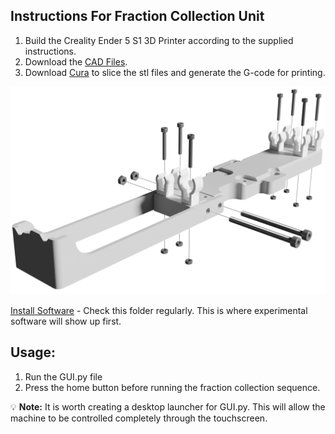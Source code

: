 ## Instructions For Fraction Collection Unit

1. Build the Creality Ender 5 S1 3D Printer according to the supplied instructions.
2. Download the [CAD Files](../CAD).
3. Download [Cura](https://ultimaker.com/software/ultimaker-cura/) to slice the stl files and generate the G-code for printing.

![Capillary Bracket Assembly](https://github.com/garethnisbet/Fraction-Collection-Unit/blob/main/Instructions/CapillaryBracketAssembly.png)



[Install Software](../Python/) - Check this folder regularly. This is where experimental software will show up first.



## Usage:
1. Run the GUI.py file
2. Press the home button before running the fraction collection sequence.


💡 **Note:** It is worth creating a desktop launcher for GUI.py. This will allow the machine to be controlled completely through the touchscreen. 

